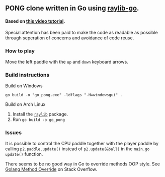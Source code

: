 ## PONG clone written in Go using [raylib-go](https://github.com/gen2brain/raylib-go). 

#### Based on [this video tutorial](https://www.youtube.com/watch?v=VLJlTaFvHo4).

Special attention has been paid to make the code as readable as possible through seperation of concerns and avoidance of code reuse.

### How to play
Move the left paddle with the `up` and `down` keyboard arrows.

### Build instructions

Build on Windows 

`go build -o "go_pong.exe" -ldflags "-H=windowsgui" .`

Build on Arch Linux
1. Install the [`raylib`](https://archlinux.org/packages/extra/x86_64/raylib/) package.
2. Run `go build -o go_pong`

### Issues
It is possible to control the CPU paddle together with the player paddle by calling `p2.paddle.update()` instead of `p2.update(&ball)` in the `main.go` `update()` function. 

There seems to be no good way in Go to override methods OOP style. See [Golang Method Override](https://stackoverflow.com/questions/38123911/golang-method-override) on Stack Overflow.
